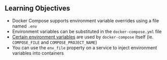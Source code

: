 ## Learning Objectives

* Docker Compose supports environment variable overrides using a file named `.env`
* Environment variables can be substituted in the `docker-compose.yml` file
* [Certain environment variables](https://docs.docker.com/compose/env-file/) are used by `docker-compose` itself (ie. `COMPOSE_FILE` and `COMPOSE_PROJECT_NAME`)
* You can use the `env_file` property on a service to inject environment variables into containers